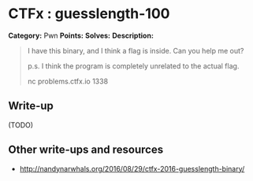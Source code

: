 # CTFx : guesslength-100

**Category:** Pwn
**Points:** 
**Solves:** 
**Description:**

> I have this binary, and I think a flag is inside. Can you help me out?
> 
> 
> p.s. I think the program is completely unrelated to the actual flag.
> 
> 
> nc problems.ctfx.io 1338

## Write-up

(TODO)

## Other write-ups and resources

* http://nandynarwhals.org/2016/08/29/ctfx-2016-guesslength-binary/
